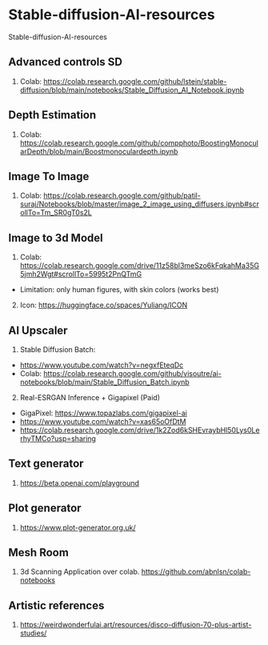 # Stable-diffusion-AI-resources
Stable-diffusion-AI-resources

## Advanced controls SD
1. Colab: https://colab.research.google.com/github/lstein/stable-diffusion/blob/main/notebooks/Stable_Diffusion_AI_Notebook.ipynb

## Depth Estimation
1. Colab: https://colab.research.google.com/github/compphoto/BoostingMonocularDepth/blob/main/Boostmonoculardepth.ipynb

## Image To Image
1. Colab: https://colab.research.google.com/github/patil-suraj/Notebooks/blob/master/image_2_image_using_diffusers.ipynb#scrollTo=Tm_SR0gT0s2L

## Image to 3d Model
1. Colab: https://colab.research.google.com/drive/11z58bl3meSzo6kFqkahMa35G5jmh2Wgt#scrollTo=5995t2PnQTmG
 - Limitation: only human figures, with skin colors (works best)
2. Icon: https://huggingface.co/spaces/Yuliang/ICON

## AI Upscaler
1. Stable Diffusion Batch: 
 - https://www.youtube.com/watch?v=negxfEteqDc
 - Colab: https://colab.research.google.com/github/visoutre/ai-notebooks/blob/main/Stable_Diffusion_Batch.ipynb

2. Real-ESRGAN Inference + Gigapixel (Paid)
 - GigaPixel: https://www.topazlabs.com/gigapixel-ai
 - https://www.youtube.com/watch?v=xas65oOfDtM
 - https://colab.research.google.com/drive/1k2Zod6kSHEvraybHl50Lys0LerhyTMCo?usp=sharing

## Text generator
1. https://beta.openai.com/playground

## Plot generator
1. https://www.plot-generator.org.uk/

## Mesh Room
1. 3d Scanning Application over colab. https://github.com/abnlsn/colab-notebooks

## Artistic references
1. https://weirdwonderfulai.art/resources/disco-diffusion-70-plus-artist-studies/
